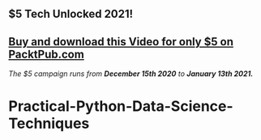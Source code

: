 ## $5 Tech Unlocked 2021!
[Buy and download this Video for only $5 on PacktPub.com](https://www.packtpub.com/product/practical-python-data-science-techniques-video/9781788294294)
-----
*The $5 campaign         runs from __December 15th 2020__ to __January 13th 2021.__*

# Practical-Python-Data-Science-Techniques